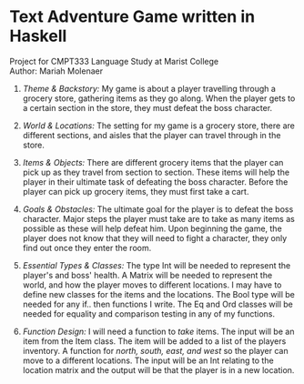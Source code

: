 # Text Adventure Game written in Haskell
Project for CMPT333 Language Study at Marist College  
Author: Mariah Molenaer


1. *Theme & Backstory:*
   My game is about a player travelling through a grocery store, gathering items as they
   go along. When the player gets to a certain section in the store, they must defeat the
   boss character.

2. *World & Locations:*
   The setting for my game is a grocery store, there are different sections, and aisles
   that the player can travel through in the store.

3. *Items & Objects:*
   There are different grocery items that the player can pick up as they travel from
   section to section. These items will help the player in their ultimate task of defeating
   the boss character. Before the player can pick up grocery items, they must first take
   a cart.

4. *Goals & Obstacles:*
   The ultimate goal for the player is to defeat the boss character. Major steps the player
   must take are to take as many items as possible as these will help defeat him. Upon
   beginning the game, the player does not know that they will need to fight a character,
   they only find out once they enter the room.

5. *Essential Types & Classes:*
   The type Int will be needed to represent the player's and boss' health. A Matrix will 
   be needed to represent the world, and how the player moves to different locations. I 
   may have to define new classes for the items and the locations. The Bool type will be 
   needed for any if.. then functions I write. The Eq and Ord classes will be needed for 
   equality and comparison testing in any of my functions.

6. *Function Design:*
   I will need a function to *take* items. The input will be an item from the Item class.
   The item will be added to a list of the players inventory. A function for *north, south,
   east, and west* so the player can move to a different locations. The input will be an
   Int relating to the location matrix and the output will be that the player is in a new
   location.
   

